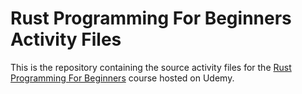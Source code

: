 # Rust Programming For Beginners Activity Files
This is the repository containing the source activity files for the [Rust Programming For Beginners](https://www.udemy.com/course/rust-coding-for-beginners/?referralCode=21DF1FD210891286AE0E) course hosted on Udemy.
